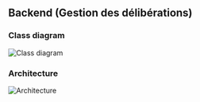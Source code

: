 ## Backend (Gestion des délibérations)

### Class diagram

![Class diagram]("docs/class-white.png")

### Architecture

![Architecture]("docs/architecture-white.png")
